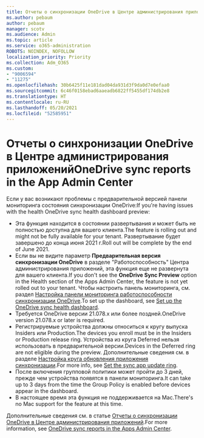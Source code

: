 ```yaml
---
title: Отчеты о синхронизации OneDrive в Центре администрирования приложений
ms.author: pebaum
author: pebaum
manager: scotv
ms.audience: Admin
ms.topic: article
ms.service: o365-administration
ROBOTS: NOINDEX, NOFOLLOW
localization_priority: Priority
ms.collection: Adm_O365
ms.custom:
- "9006594"
- "11275"
ms.openlocfilehash: 30b6425f11e181dad04da931d3f9da0d7e0efaa0
ms.sourcegitcommit: 6c46f0158ebad6aaeadb6822ff5455df174db2e8
ms.translationtype: HT
ms.contentlocale: ru-RU
ms.lasthandoff: 05/20/2021
ms.locfileid: "52585951"
---
```

# <a name="onedrive-sync-reports-in-the-app-admin-center"></a><span data-ttu-id="55db0-102">Отчеты о синхронизации OneDrive в Центре администрирования приложений</span><span class="sxs-lookup"><span data-stu-id="55db0-102">OneDrive sync reports in the App Admin Center</span></span>

<span data-ttu-id="55db0-103">Если у вас возникают проблемы с предварительной версией панели мониторинга состояния синхронизации OneDrive:</span><span class="sxs-lookup"><span data-stu-id="55db0-103">If you're having issues with the health OneDrive sync health dashboard preview:</span></span>

- <span data-ttu-id="55db0-104">Эта функция находится в состоянии развертывания и может быть не полностью доступна для вашего клиента.</span><span class="sxs-lookup"><span data-stu-id="55db0-104">The feature is rolling out and might not be fully available for your tenant.</span></span> <span data-ttu-id="55db0-105">Развертывание будет завершено до конца июня 2021 г.</span><span class="sxs-lookup"><span data-stu-id="55db0-105">Roll out will be complete by the end of June 2021.</span></span>
- <span data-ttu-id="55db0-106">Если вы не видите параметр **Предварительная версия синхронизации OneDrive** в разделе "Работоспособность" Центра администрирования приложений, эта функция еще не развернута для вашего клиента.</span><span class="sxs-lookup"><span data-stu-id="55db0-106">If you don't see the **OneDrive Sync Preview** option in the Health section of the Apps Admin Center, the feature is not yet rolled out to your tenant.</span></span> <span data-ttu-id="55db0-107">Чтобы настроить панель мониторинга, см. раздел [Настройка панели мониторинга работоспособности синхронизации OneDrive](/OneDrive/sync-health#set-up-the-onedrive-sync-health-dashboard).</span><span class="sxs-lookup"><span data-stu-id="55db0-107">To set up the dashboard, see [Set up the OneDrive sync health dashboard](/OneDrive/sync-health#set-up-the-onedrive-sync-health-dashboard).</span></span>
- <span data-ttu-id="55db0-108">Требуется OneDrive версии 21.078.x или более поздней.</span><span class="sxs-lookup"><span data-stu-id="55db0-108">OneDrive version 21.078.x or later is required.</span></span>
- <span data-ttu-id="55db0-109">Регистрируемые устройства должны относиться к кругу выпуска Insiders или Production.</span><span class="sxs-lookup"><span data-stu-id="55db0-109">The devices you enroll must be in the Insiders or Production release ring.</span></span> <span data-ttu-id="55db0-110">Устройства из круга Deferred нельзя использовать в предварительной версии.</span><span class="sxs-lookup"><span data-stu-id="55db0-110">Devices in the Deferred ring are not eligible during the preview.</span></span> <span data-ttu-id="55db0-111">Дополнительные сведения см. в разделе [Настройка круга обновления приложения синхронизации](/OneDrive/use-group-policy#set-the-sync-app-update-ring).</span><span class="sxs-lookup"><span data-stu-id="55db0-111">For more info, see [Set the sync app update ring](/OneDrive/use-group-policy#set-the-sync-app-update-ring).</span></span>
- <span data-ttu-id="55db0-112">После включения групповой политики может пройти до 3 дней, прежде чем устройства появятся в панели мониторинга.</span><span class="sxs-lookup"><span data-stu-id="55db0-112">It can take up to 3 days from the time the Group Policy is enabled before devices appear in the dashboard.</span></span>
- <span data-ttu-id="55db0-113">В настоящее время эта функция не поддерживается на Mac.</span><span class="sxs-lookup"><span data-stu-id="55db0-113">There's no Mac support for the feature at this time.</span></span>

<span data-ttu-id="55db0-114">Дополнительные сведения см. в статье [Отчеты о синхронизации OneDrive в Центре администрирования приложений](/OneDrive/sync-health).</span><span class="sxs-lookup"><span data-stu-id="55db0-114">For more information, see [OneDrive sync reports in the Apps Admin Center](/OneDrive/sync-health).</span></span>